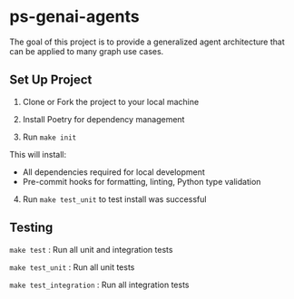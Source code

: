# ps-genai-agents
The goal of this project is to provide a generalized agent architecture that can be applied to many graph use cases.

## Set Up Project

1. Clone or Fork the project to your local machine

2. Install Poetry for dependency management

3. Run `make init`
   
This will install:
* All dependencies required for local development
* Pre-commit hooks for formatting, linting, Python type validation

4. Run `make test_unit` to test install was successful


## Testing 

`make test` : Run all unit and integration tests

`make test_unit` : Run all unit tests

`make test_integration` : Run all integration tests


 
  
